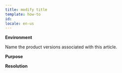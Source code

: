 ```yaml
---
title: modify title
template: how-to
id:
locale: en-us
---
```


**Environment**

Name the product versions associated with this article.

**Purpose**


**Resolution**
